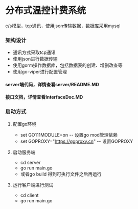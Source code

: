 # 分布式温控计费系统
c/s模型，tcp通讯，使用json传输数据，数据库采用mysql

### 架构设计
* 通讯方式采取tcp通讯
* 使用json进行数据传输
* 使用gorm操作数据库，包括数据表的创建、增删改查等
* 使用go-viper进行配置管理

#### server端代码，详情查看server/README.MD
#### 接口文档，详情查看InterfaceDoc.MD

### 启动方式
1. 配置go环境
    * set GO111MODULE=on -- 设置go mod管理依赖
    * set GOPROXY="https://goproxy.cn" -- 设置GOPROXY

2. 启动服务端
    * cd server
    * go run main.go
    * 或者go build 得到可执行文件之后再运行
    
3. 运行客户端进行测试
    * cd client
    * go run main.go